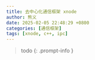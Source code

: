 ```yaml
---
title: 去中心化通信框架 xnode
author: 熊义
date: 2025-02-05 22:48:29 +0800
categories: [通信框架]
tags: [xnode, c++, ipc]
---
```


> todo
{: .prompt-info }
